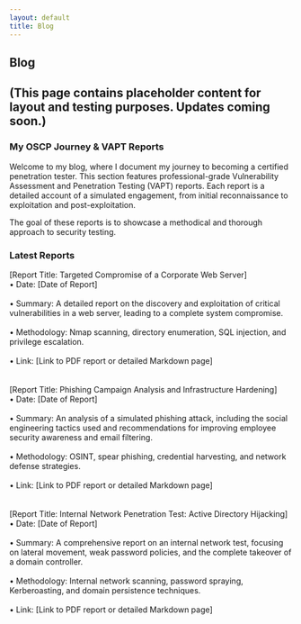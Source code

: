 ```yaml
---
layout: default
title: Blog
---
```

## Blog

## (This page contains placeholder content for layout and testing purposes. Updates coming soon.)


### My OSCP Journey & VAPT Reports

Welcome to my blog, where I document my journey to becoming a certified penetration tester. This section features professional-grade Vulnerability Assessment and Penetration Testing (VAPT) reports. Each report is a detailed account of a simulated engagement, from initial reconnaissance to exploitation and post-exploitation.

The goal of these reports is to showcase a methodical and thorough approach to security testing.

### Latest Reports
<div class="blog-post-item">
[Report Title: Targeted Compromise of a Corporate Web Server]
<br>
• Date: [Date of Report]
<br>
<br>
• Summary: A detailed report on the discovery and exploitation of critical vulnerabilities in a web server, leading to a complete system compromise.
<br>
<br>
• Methodology: Nmap scanning, directory enumeration, SQL injection, and privilege escalation.
<br>
<br>
• Link: [Link to PDF report or detailed Markdown page]

</div>
<br>
<br>
<div class="blog-post-item">
[Report Title: Phishing Campaign Analysis and Infrastructure Hardening]
<br>
• Date: [Date of Report]
<br>
<br>
• Summary: An analysis of a simulated phishing attack, including the social engineering tactics used and recommendations for improving employee security awareness and email filtering.
<br>
<br>
• Methodology: OSINT, spear phishing, credential harvesting, and network defense strategies.
<br>
<br>
• Link: [Link to PDF report or detailed Markdown page]

</div>
<br>
<br>
<div class="blog-post-item">
[Report Title: Internal Network Penetration Test: Active Directory Hijacking]
<br>
• Date: [Date of Report]
<br>
<br>
• Summary: A comprehensive report on an internal network test, focusing on lateral movement, weak password policies, and the complete takeover of a domain controller.
<br>
<br>
• Methodology: Internal network scanning, password spraying, Kerberoasting, and domain persistence techniques.
<br>
<br>
• Link: [Link to PDF report or detailed Markdown page]

</div>
<br>
<br>

